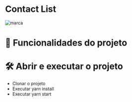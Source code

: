 <h1> Contact List</h1>

![marca](https://user-images.githubusercontent.com/41764882/229312173-a887326f-9ac8-4534-b65b-6f592143278e.png)

# :hammer: Funcionalidades do projeto

# 🛠️ Abrir e executar o projeto

  - Clonar o projeto
  - Executar yarn install
  - Executar yarn start
